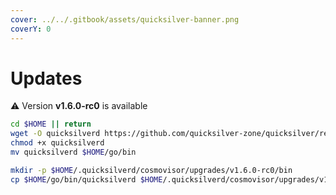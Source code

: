 ```yaml
---
cover: ../../.gitbook/assets/quicksilver-banner.png
coverY: 0
---
```


# Updates

⚠️ Version **v1.6.0-rc0** is available

```bash
cd $HOME || return
wget -O quicksilverd https://github.com/quicksilver-zone/quicksilver/releases/download/v1.6.0-beta1/quicksilverd-v1.6.0-rc0-amd64
chmod +x quicksilverd
mv quicksilverd $HOME/go/bin

mkdir -p $HOME/.quicksilverd/cosmovisor/upgrades/v1.6.0-rc0/bin
cp $HOME/go/bin/quicksilverd $HOME/.quicksilverd/cosmovisor/upgrades/v1.6.0-rc0/bin/
```
